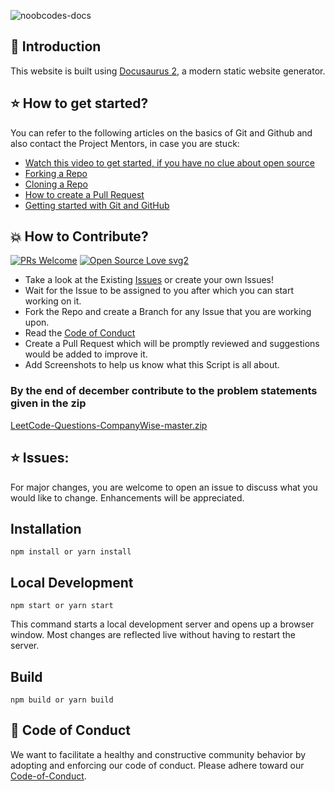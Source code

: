 ![noobcodes-docs](https://socialify.git.ci/shelcia/noobcodes-docs/image?description=1&forks=1&issues=1&language=1&logo=https%3A%2F%2Fik.imagekit.io%2Fshelcia%2Flogos%2Fnoobcodes-logo.png%3Fik-sdk-version%3Djavascript-1.4.3%26updatedAt%3D1670310608135&name=1&owner=1&pattern=Circuit%20Board&pulls=1&stargazers=1&theme=Dark)

## 📌 Introduction

This website is built using [Docusaurus 2](https://docusaurus.io/), a modern static website generator.

## ⭐ How to get started?

You can refer to the following articles on the basics of Git and Github and also contact the Project Mentors, in case you are stuck:

- [Watch this video to get started, if you have no clue about open source](https://youtu.be/SL5KKdmvJ1U)
- [Forking a Repo](https://help.github.com/en/github/getting-started-with-github/fork-a-repo)
- [Cloning a Repo](https://help.github.com/en/desktop/contributing-to-projects/creating-a-pull-request)
- [How to create a Pull Request](https://opensource.com/article/19/7/create-pull-request-github)
- [Getting started with Git and GitHub](https://towardsdatascience.com/getting-started-with-git-and-github-6fcd0f2d4ac6)

## 💥 How to Contribute?

[![PRs Welcome](https://img.shields.io/badge/PRs-welcome-brightgreen.svg?style=flat-square)](http://makeapullrequest.com)
[![Open Source Love svg2](https://badges.frapsoft.com/os/v2/open-source.svg?v=103)](https://github.com/ellerbrock/open-source-badges/)

- Take a look at the Existing [Issues](https://github.com/shelcia/noobcodes-docs/issues) or create your own Issues!
- Wait for the Issue to be assigned to you after which you can start working on it.
- Fork the Repo and create a Branch for any Issue that you are working upon.
- Read the [Code of Conduct]()
- Create a Pull Request which will be promptly reviewed and suggestions would be added to improve it.
- Add Screenshots to help us know what this Script is all about.

### By the end of december contribute to the problem statements given in the zip

[LeetCode-Questions-CompanyWise-master.zip](https://github.com/shelcia/noobcodes-docs/files/10148119/LeetCode-Questions-CompanyWise-master.zip)

## ⭐ Issues:

For major changes, you are welcome to open an issue to discuss what you would like to change. Enhancements will be appreciated.

## Installation

```console
npm install or yarn install
```

## Local Development

```console
npm start or yarn start
```

This command starts a local development server and opens up a browser window. Most changes are reflected live without having to restart the server.

## Build

```console
npm build or yarn build
```

## 💼 Code of Conduct

We want to facilitate a healthy and constructive community behavior by adopting and enforcing our code of conduct.
Please adhere toward our [Code-of-Conduct](code-of-conduct.md).

